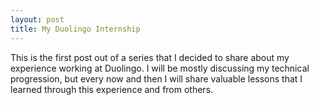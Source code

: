 ```yaml
---
layout: post
title: My Duolingo Internship
---
```


This is the first post out of a series that I decided to share about my experience working at Duolingo. I will be mostly discussing my technical progression, but every now and then I will share valuable lessons that I learned through this experience and from others.
